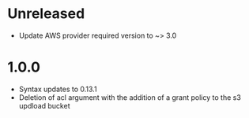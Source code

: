 Unreleased
==========

* Update AWS provider required version to ~> 3.0

1.0.0
=====
* Syntax updates to 0.13.1
* Deletion of acl argument with the addition of a grant policy to the s3 updload bucket
